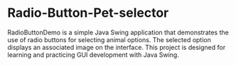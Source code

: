 # Radio-Button-Pet-selector
RadioButtonDemo is a simple Java Swing application that demonstrates the use of radio buttons for selecting animal options. The selected option displays an associated image on the interface. This project is designed for learning and practicing GUI development with Java Swing.

